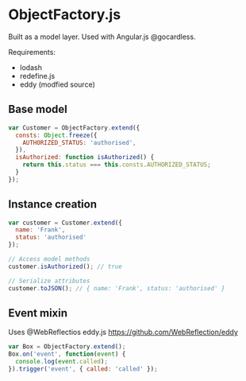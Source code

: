# ObjectFactory.js

Built as a model layer. Used with Angular.js @gocardless.

Requirements:
- lodash
- redefine.js
- eddy (modfied source)

## Base model
```javascript
var Customer = ObjectFactory.extend({
  consts: Object.freeze({
    AUTHORIZED_STATUS: 'authorised',
  }),
  isAuthorized: function isAuthorized() {
    return this.status === this.consts.AUTHORIZED_STATUS;
  }
});
```

## Instance creation
```javascript
var customer = Customer.extend({
  name: 'Frank',
  status: 'authorised'
});

// Access model methods
customer.isAuthorized(); // true

// Serialize attributes
customer.toJSON(); // { name: 'Frank', status: 'authorised' }
```

## Event mixin
Uses @WebReflectios eddy.js
https://github.com/WebReflection/eddy

```javascript
var Box = ObjectFactory.extend();
Box.on('event', function(event) {
  console.log(event.called);
}).trigger('event', { called: 'called' });
```
